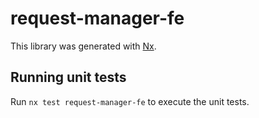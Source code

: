 # request-manager-fe

This library was generated with [Nx](https://nx.dev).

## Running unit tests

Run `nx test request-manager-fe` to execute the unit tests.
